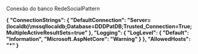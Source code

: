Conexão do banco
RedeSocialPattern

**{
  "ConnectionStrings": {
    "DefaultConnection": "Server=(localdb)\\mssqllocaldb;Database=DDDPatDB;Trusted_Connection=True;MultipleActiveResultSets=true"
  },
  "Logging": {
    "LogLevel": {
      "Default": "Information",
      "Microsoft.AspNetCore": "Warning"
    }
  },
  "AllowedHosts": "*"
}**
